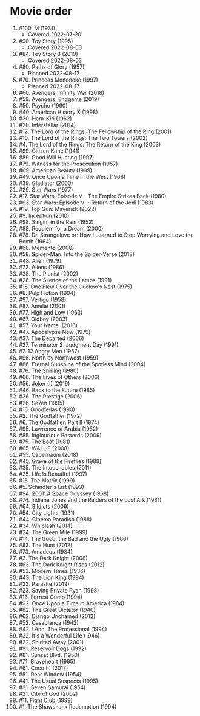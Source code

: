# Movie order

1. #100. M (1931)
   - Covered 2022-07-20
1. #90. Toy Story (1995)
   - Covered 2022-08-03
1. #84. Toy Story 3 (2010)
   - Covered 2022-08-03
1. #80. Paths of Glory (1957)
   - Planned 2022-08-17
1. #70. Princess Mononoke (1997)
   - Planned 2022-08-17
1. #60. Avengers: Infinity War (2018)
1. #59. Avengers: Endgame (2019)
1. #50. Psycho (1960)
1. #40. American History X (1998)
1. #30. Hara-Kiri (1962)
1. #20. Interstellar (2014)
1. #12. The Lord of the Rings: The Fellowship of the Ring (2001)
1. #10. The Lord of the Rings: The Two Towers (2002)
1. #4. The Lord of the Rings: The Return of the King (2003)
1. #99. Citizen Kane (1941)
1. #89. Good Will Hunting (1997)
1. #79. Witness for the Prosecution (1957)
1. #69. American Beauty (1999)
1. #49. Once Upon a Time in the West (1968)
1. #39. Gladiator (2000)
1. #29. Star Wars (1977)
1. #17. Star Wars: Episode V - The Empire Strikes Back (1980)
1. #93. Star Wars: Episode VI - Return of the Jedi (1983)
1. #19. Top Gun: Maverick (2022)
1. #9. Inception (2010)
1. #98. Singin' in the Rain (1952)
1. #88. Requiem for a Dream (2000)
1. #78. Dr. Strangelove or: How I Learned to Stop Worrying and Love the Bomb (1964)
1. #68. Memento (2000)
1. #58. Spider-Man: Into the Spider-Verse (2018)
1. #48. Alien (1979)
1. #72. Aliens (1986)
1. #38. The Pianist (2002)
1. #28. The Silence of the Lambs (1991)
1. #18. One Flew Over the Cuckoo's Nest (1975)
1. #8. Pulp Fiction (1994)
1. #97. Vertigo (1958)
1. #87. Amélie (2001)
1. #77. High and Low (1963)
1. #67. Oldboy (2003)
1. #57. Your Name. (2016)
1. #47. Apocalypse Now (1979)
1. #37. The Departed (2006)
1. #27. Terminator 2: Judgment Day (1991)
1. #7. 12 Angry Men (1957)
1. #96. North by Northwest (1959)
1. #86. Eternal Sunshine of the Spotless Mind (2004)
1. #76. The Shining (1980)
1. #66. The Lives of Others (2006)
1. #56. Joker (I) (2019)
1. #46. Back to the Future (1985)
1. #36. The Prestige (2006)
1. #26. Se7en (1995)
1. #16. Goodfellas (1990)
1. #2. The Godfather (1972)
1. #6. The Godfather: Part II (1974)
1. #95. Lawrence of Arabia (1962)
1. #85. Inglourious Basterds (2009)
1. #75. The Boat (1981)
1. #65. WALL·E (2008)
1. #55. Capernaum (2018)
1. #45. Grave of the Fireflies (1988)
1. #35. The Intouchables (2011)
1. #25. Life Is Beautiful (1997)
1. #15. The Matrix (1999)
1. #5. Schindler's List (1993)
1. #94. 2001: A Space Odyssey (1968)
1. #74. Indiana Jones and the Raiders of the Lost Ark (1981)
1. #64. 3 Idiots (2009)
1. #54. City Lights (1931)
1. #44. Cinema Paradiso (1988)
1. #34. Whiplash (2014)
1. #24. The Green Mile (1999)
1. #14. The Good, the Bad and the Ugly (1966)
1. #83. The Hunt (2012)
1. #73. Amadeus (1984)
1. #3. The Dark Knight (2008)
1. #63. The Dark Knight Rises (2012)
1. #53. Modern Times (1936)
1. #43. The Lion King (1994)
1. #33. Parasite (2019)
1. #23. Saving Private Ryan (1998)
1. #13. Forrest Gump (1994)
1. #92. Once Upon a Time in America (1984)
1. #82. The Great Dictator (1940)
1. #62. Django Unchained (2012)
1. #52. Casablanca (1942)
1. #42. Léon: The Professional (1994)
1. #32. It's a Wonderful Life (1946)
1. #22. Spirited Away (2001)
1. #91. Reservoir Dogs (1992)
1. #81. Sunset Blvd. (1950)
1. #71. Braveheart (1995)
1. #61. Coco (I) (2017)
1. #51. Rear Window (1954)
1. #41. The Usual Suspects (1995)
1. #31. Seven Samurai (1954)
1. #21. City of God (2002)
1. #11. Fight Club (1999)
1. #1. The Shawshank Redemption (1994)
